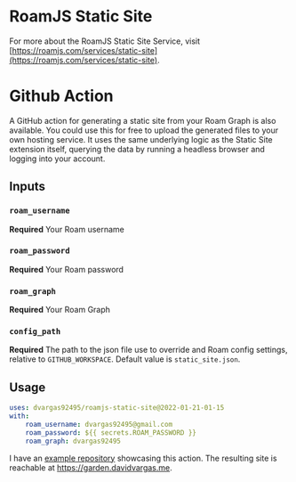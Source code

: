 # RoamJS Static Site

For more about the RoamJS Static Site Service, visit [https://roamjs.com/services/static-site](https://roamjs.com/services/static-site).

# Github Action

A GitHub action for generating a static site from your Roam Graph is also available. You could use this for free to upload the generated files to your own hosting service. It uses the same underlying logic as the Static Site extension itself, querying the data by running a headless browser and logging into your account.

## Inputs

### `roam_username`

**Required** Your Roam username

### `roam_password`

**Required** Your Roam password

### `roam_graph`

**Required** Your Roam Graph

### `config_path`

**Required** The path to the json file use to override and Roam config settings, relative to `GITHUB_WORKSPACE`. Default value is `static_site.json`.

## Usage

```yaml
uses: dvargas92495/roamjs-static-site@2022-01-21-01-15
with:
    roam_username: dvargas92495@gmail.com
    roam_password: ${{ secrets.ROAM_PASSWORD }}
    roam_graph: dvargas92495
```

I have an [example repository](https://github.com/dvargas92495/public-garden) showcasing this action. The resulting site is reachable at https://garden.davidvargas.me.
